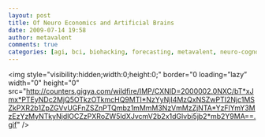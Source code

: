 ```yaml
---
layout: post
title: Of Neuro Economics and Artificial Brains
date: 2009-07-14 19:58
author: metavalent
comments: true
categories: [agi, bci, biohacking, forecasting, metavalent, neuro-cogno, Image, posthuman, society]
---
```

<img style="visibility:hidden;width:0;height:0;" border="0 loading=”lazy” width="0" height="0" src="http://counters.gigya.com/wildfire/IMP/CXNID=2000002.0NXC/bT*xJmx*PTEyNDc2MjQ5OTkzOTkmcHQ9MTI*NzYyNjI4MzQxNSZwPTI2Njc1MSZkPXR2b1ZpZGVvUGFnZSZnPTQmbz1mMmM3NzVmMzZjNTA*YzFlYmY3MzEzYzMyNTkyNjdlOCZzPXRoZW5ldXJvcmV2b2x1dGlvbi5jb2*mb2Y9MA==.gif" />


